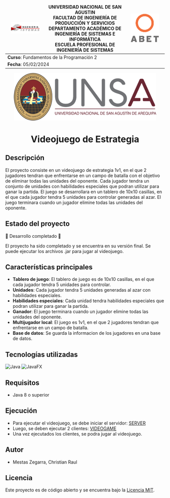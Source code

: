 <div align="center">
<table>
    <thead>
        <tr>
            <td style="width:25%; text-align:center;"><img src="/img/epis.png" alt="EPIS" style="width:80%; height:auto"/></td>
            <td style="text-align:center;">
                <span><b>UNIVERSIDAD NACIONAL DE SAN AGUSTIN</b></span><br />
                <span><b>FACULTAD DE INGENIERÍA DE PRODUCCIÓN Y SERVICIOS</b></span><br />
                <span><b>DEPARTAMENTO ACADÉMICO DE INGENIERÍA DE SISTEMAS E INFORMÁTICA</b></span><br />
                <span><b>ESCUELA PROFESIONAL DE INGENIERÍA DE SISTEMAS</b></span>
            </td>
            <td style="width:25%; text-align:center;"><img src="/img/abet.png" alt="ABET" style="width:80%; height:auto"/></td>
        </tr>
    </thead>
    <tbody>
        <tr>
            <td colspan="3"><span><b>Curso</b></span>: Fundamentos de la Programación 2</td>
        </tr>
        <tr>
            <td colspan="3"><span><b>Fecha</b></span>: 05/02/2024</td>
        </tr>
    </tbody>
</table>
</div>
<div align="center" style="margin-top: 10px;">
    <img src="/img/unsa.png" alt="UNSA" width="450px" height="150px">
    <h1 style="font-weight:bold; font-size: 2em;">Videojuego de Estrategia</h1>
</div>

## Descripción

El proyecto consiste en un videojuego de estrategia 1v1, en el que 2 jugadores tendran que enfrentarse en un campo de batalla con el objetivo de eliminar todas las unidades del oponente. Cada jugador tendra un conjunto de unidades con habilidades especiales que podran utilizar para ganar la partida. El juego se desarrollara en un tablero de 10x10 casillas, en el que cada jugador tendra 5 unidades para controlar generadas al azar. El juego terminara cuando un jugador elimine todas las unidades del oponente.

## Estado del proyecto

🎉 Desarrollo completado 🎉

El proyecto ha sido completado y se encuentra en su versión final. Se puede ejecutar los archivos .jar para jugar al videojuego.

## Características principales

- **Tablero de juego**: El tablero de juego es de 10x10 casillas, en el que cada jugador tendra 5 unidades para controlar.
- **Unidades**: Cada jugador tendra 5 unidades generadas al azar con habilidades especiales.
- **Habilidades especiales**: Cada unidad tendra habilidades especiales que podran utilizar para ganar la partida.
- **Ganador**: El juego terminara cuando un jugador elimine todas las unidades del oponente.
- **Multijugador local**: El juego es 1v1, en el que 2 jugadores tendran que enfrentarse en un campo de batalla.
- **Base de datos**: Se guarda la informacion de los jugadores en una base de datos.

## Tecnologías utilizadas

![Java](https://img.shields.io/badge/java-%23ED8B00.svg?style=for-the-badge&logo=openjdk&logoColor=white)
![JavaFX](https://img.shields.io/badge/javafx-%23FF0000.svg?style=for-the-badge&logo=javafx&logoColor=white)

## Requisitos

- Java 8 o superior

## Ejecución

- Para ejecutar el videojuego, se debe iniciar el servidor: [SERVER](/EJECUTABLES/)
- Luego, se deben ejecutar 2 clientes: [VIDEOGAME](/EJECUTABLES/)
- Una vez ejecutados los clientes, se podra jugar al videojuego.

## Autor

- Mestas Zegarra, Christian Raul

## Licencia

Este proyecto es de código abierto y se encuentra bajo la [Licencia MIT](/LICENSE).
